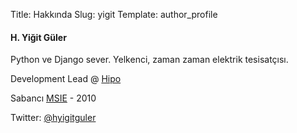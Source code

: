 Title: Hakkında
Slug: yigit
Template: author_profile


#### H. Yiğit Güler

Python ve Django sever. Yelkenci, zaman zaman elektrik tesisatçısı.

Development Lead @ [Hipo](http://hipolabs.com)

Sabancı [MSIE](http://msie.sabanciuniv.edu/) - 2010

Twitter: [@hyigitguler](https://twitter.com/HYigitGuler)